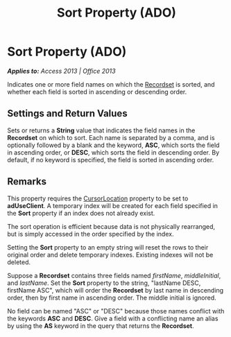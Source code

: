 ﻿---
title: Sort Property (ADO)
TOCTitle: Sort Property (ADO)
ms:assetid: f2a39b7f-8b96-cd1a-8248-71f8b867454a
ms:mtpsurl: https://msdn.microsoft.com/en-us/library/JJ250230(v=office.15)
ms:contentKeyID: 48548652
ms.date: 09/18/2015
mtps_version: v=office.15
---

# Sort Property (ADO)


_**Applies to:** Access 2013 | Office 2013_

Indicates one or more field names on which the [Recordset](recordset-object-ado.md) is sorted, and whether each field is sorted in ascending or descending order.

## Settings and Return Values

Sets or returns a **String** value that indicates the field names in the **Recordset** on which to sort. Each name is separated by a comma, and is optionally followed by a blank and the keyword, **ASC**, which sorts the field in ascending order, or **DESC**, which sorts the field in descending order. By default, if no keyword is specified, the field is sorted in ascending order.

## Remarks

This property requires the [CursorLocation](cursorlocation-property-ado.md) property to be set to **adUseClient**. A temporary index will be created for each field specified in the **Sort** property if an index does not already exist.

The sort operation is efficient because data is not physically rearranged, but is simply accessed in the order specified by the index.

Setting the **Sort** property to an empty string will reset the rows to their original order and delete temporary indexes. Existing indexes will not be deleted.

Suppose a **Recordset** contains three fields named *firstName*, *middleInitial*, and *lastName*. Set the **Sort** property to the string, "lastName DESC, firstName ASC", which will order the **Recordset** by last name in descending order, then by first name in ascending order. The middle initial is ignored.

No field can be named "ASC" or "DESC" because those names conflict with the keywords **ASC** and **DESC**. Give a field with a conflicting name an alias by using the **AS** keyword in the query that returns the **Recordset**.

